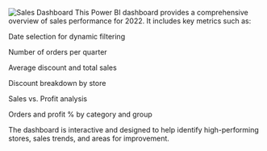 ![Sales Dashboard](https://github.com/user-attachments/assets/b8fbf5d8-5b37-4305-b191-2913236105b8)
This Power BI dashboard provides a comprehensive overview of sales performance for 2022.
It includes key metrics such as:

Date selection for dynamic filtering

Number of orders per quarter

Average discount and total sales

Discount breakdown by store

Sales vs. Profit analysis

Orders and profit % by category and group

The dashboard is interactive and designed to help identify high-performing stores, sales trends, and areas for improvement.
